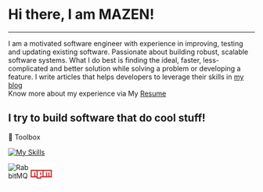 # Hi there, I am MAZEN!
---
I am a motivated software engineer with experience in improving, testing and updating existing software. Passionate about building robust, scalable software systems.
What I do best is finding the ideal, faster, less-complicated and better solution while solving a problem or developing a feature.
I write articles that helps developers to leverage their skills in [my blog](https://dev.to/mazenr)  
Know more about my experience via My [Resume](https://drive.google.com/file/d/1rK8sHo7hl2DJr6QjmVVeBk0vKfboPcPi/view?usp=share_link)

I try to build software that do cool stuff!
----------
🧰 Toolbox  

[![My Skills](https://skillicons.dev/icons?i=py,nodejs,ts,django,flask,fastapi,express,nestjs,postgres,mongodb,docker,redis,git,,&perline=15)](https://skillicons.dev)

<img align="left" alt="RabbitMQ" width="45px" src="https://www.vectorlogo.zone/logos/rabbitmq/rabbitmq-icon.svg" />
<img align="left" alt="RabbitMQ" width="45px" src="https://github.com/devicons/devicon/blob/master/icons/npm/npm-original-wordmark.svg" />

